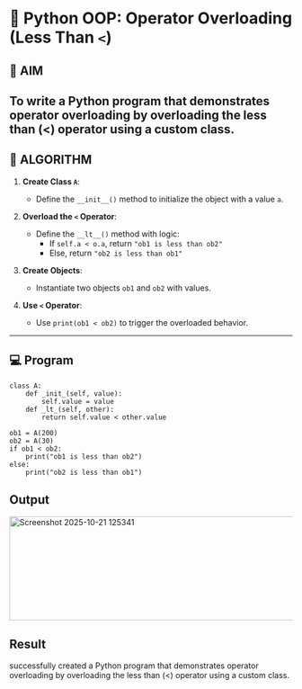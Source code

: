 # 🐍 Python OOP: Operator Overloading (Less Than `<`)

## 🎯 AIM

To write a Python program that demonstrates operator overloading by overloading the less than (<) operator using a custom class.
---

## 🧠 ALGORITHM

1. **Create Class `A`**:
   - Define the `__init__()` method to initialize the object with a value `a`.

2. **Overload the `<` Operator**:
   - Define the `__lt__()` method with logic:
     - If `self.a < o.a`, return `"ob1 is less than ob2"`
     - Else, return `"ob2 is less than ob1"`

3. **Create Objects**:
   - Instantiate two objects `ob1` and `ob2` with values.

4. **Use `<` Operator**:
   - Use `print(ob1 < ob2)` to trigger the overloaded behavior.

---

## 💻 Program
```
class A:
    def _init_(self, value):
        self.value = value
    def _lt_(self, other):
        return self.value < other.value

ob1 = A(200)
ob2 = A(30)
if ob1 < ob2:
    print("ob1 is less than ob2")
else:
    print("ob2 is less than ob1")
```
## Output
<img width="673" height="185" alt="Screenshot 2025-10-21 125341" src="https://github.com/user-attachments/assets/5f8f8330-9f8b-45e4-8e0c-fae65923654e" />

## Result
successfully created  a Python program that demonstrates operator overloading by overloading the less than (<) operator using a custom class.
